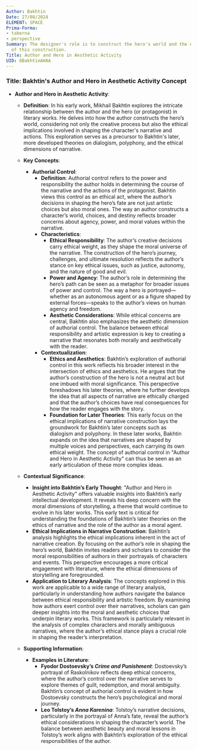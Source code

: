 ```yaml
---
Author: Bakhtin
Date: 27/08/2024
ELEMENT: SPACE
Prima-Forma:
- taberna
- perspective
Summary: The designer's role is to construct the hero's world and the ethical implications
  of this construction.
Title: Author and Hero in Aesthetic Activity
UID: 8BakhtinAHAA
---
```

### Title: **Bakhtin's Author and Hero in Aesthetic Activity Concept**

- **Author and Hero in Aesthetic Activity**:
  - **Definition**: In his early work, Mikhail Bakhtin explores the intricate relationship between the author and the hero (or protagonist) in literary works. He delves into how the author constructs the hero’s world, considering not only the creative process but also the ethical implications involved in shaping the character's narrative and actions. This exploration serves as a precursor to Bakhtin's later, more developed theories on dialogism, polyphony, and the ethical dimensions of narrative.

  - **Key Concepts**:

    - **Authorial Control**:
      - **Definition**: Authorial control refers to the power and responsibility the author holds in determining the course of the narrative and the actions of the protagonist. Bakhtin views this control as an ethical act, where the author’s decisions in shaping the hero’s fate are not just artistic choices but also moral ones. The way an author constructs a character’s world, choices, and destiny reflects broader concerns about agency, power, and moral values within the narrative.
      - **Characteristics**:
        - **Ethical Responsibility**: The author’s creative decisions carry ethical weight, as they shape the moral universe of the narrative. The construction of the hero’s journey, challenges, and ultimate resolution reflects the author’s stance on key ethical issues, such as justice, autonomy, and the nature of good and evil.
        - **Power and Agency**: The author’s role in determining the hero’s path can be seen as a metaphor for broader issues of power and control. The way a hero is portrayed—whether as an autonomous agent or as a figure shaped by external forces—speaks to the author’s views on human agency and freedom.
        - **Aesthetic Considerations**: While ethical concerns are central, Bakhtin also emphasizes the aesthetic dimension of authorial control. The balance between ethical responsibility and artistic expression is key to creating a narrative that resonates both morally and aesthetically with the reader.
      - **Contextualization**:
        - **Ethics and Aesthetics**: Bakhtin’s exploration of authorial control in this work reflects his broader interest in the intersection of ethics and aesthetics. He argues that the author’s construction of the hero is not a neutral act but one imbued with moral significance. This perspective foreshadows his later theories, where he further develops the idea that all aspects of narrative are ethically charged and that the author’s choices have real consequences for how the reader engages with the story.
        - **Foundation for Later Theories**: This early focus on the ethical implications of narrative construction lays the groundwork for Bakhtin’s later concepts such as dialogism and polyphony. In these later works, Bakhtin expands on the idea that narratives are shaped by multiple voices and perspectives, each carrying its own ethical weight. The concept of authorial control in "Author and Hero in Aesthetic Activity" can thus be seen as an early articulation of these more complex ideas.

  - **Contextual Significance**:
    - **Insight into Bakhtin’s Early Thought**: "Author and Hero in Aesthetic Activity" offers valuable insights into Bakhtin’s early intellectual development. It reveals his deep concern with the moral dimensions of storytelling, a theme that would continue to evolve in his later works. This early text is critical for understanding the foundations of Bakhtin’s later theories on the ethics of narrative and the role of the author as a moral agent.
    - **Ethical Implications in Narrative Construction**: Bakhtin’s analysis highlights the ethical implications inherent in the act of narrative creation. By focusing on the author’s role in shaping the hero’s world, Bakhtin invites readers and scholars to consider the moral responsibilities of authors in their portrayals of characters and events. This perspective encourages a more critical engagement with literature, where the ethical dimensions of storytelling are foregrounded.
    - **Application to Literary Analysis**: The concepts explored in this work are applicable to a wide range of literary analysis, particularly in understanding how authors navigate the balance between ethical responsibility and artistic freedom. By examining how authors exert control over their narratives, scholars can gain deeper insights into the moral and aesthetic choices that underpin literary works. This framework is particularly relevant in the analysis of complex characters and morally ambiguous narratives, where the author’s ethical stance plays a crucial role in shaping the reader’s interpretation.

  - **Supporting Information**:
    - **Examples in Literature**:
      - **Fyodor Dostoevsky’s *Crime and Punishment***: Dostoevsky’s portrayal of Raskolnikov reflects deep ethical concerns, where the author’s control over the narrative serves to explore themes of guilt, redemption, and moral ambiguity. Bakhtin’s concept of authorial control is evident in how Dostoevsky constructs the hero’s psychological and moral journey.
      - **Leo Tolstoy’s *Anna Karenina***: Tolstoy’s narrative decisions, particularly in the portrayal of Anna’s fate, reveal the author’s ethical considerations in shaping the character’s world. The balance between aesthetic beauty and moral lessons in Tolstoy’s work aligns with Bakhtin’s exploration of the ethical responsibilities of the author.

